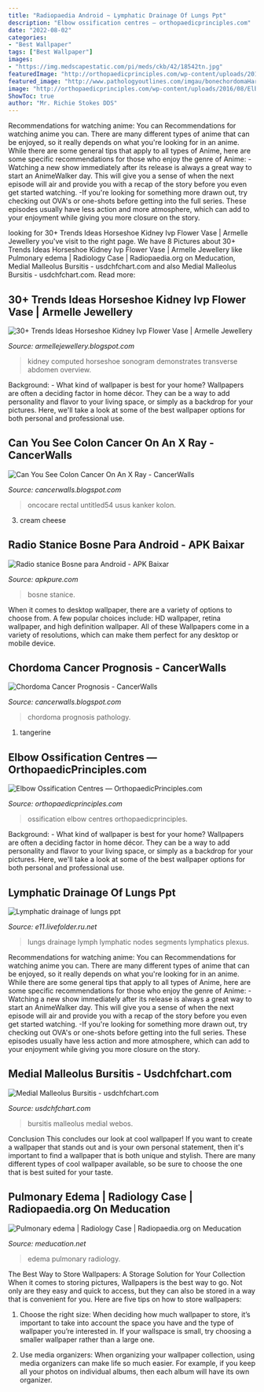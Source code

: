 ```yaml
---
title: "Radiopaedia Android ~ Lymphatic Drainage Of Lungs Ppt"
description: "Elbow ossification centres — orthopaedicprinciples.com"
date: "2022-08-02"
categories:
- "Best Wallpaper"
tags: ["Best Wallpaper"]
images:
- "https://img.medscapestatic.com/pi/meds/ckb/42/18542tn.jpg"
featuredImage: "http://orthopaedicprinciples.com/wp-content/uploads/2016/08/Elbow-ossification-centres.jpg"
featured_image: "http://www.pathologyoutlines.com/imgau/bonechordomaHart02.jpg"
image: "http://orthopaedicprinciples.com/wp-content/uploads/2016/08/Elbow-ossification-centres.jpg"
ShowToc: true
author: "Mr. Richie Stokes DDS"
---
```



Recommendations for watching anime: You can
Recommendations for watching anime you can. There are many different types of anime that can be enjoyed, so it really depends on what you're looking for in an anime. While there are some general tips that apply to all types of Anime, here are some specific recommendations for those who enjoy the genre of Anime: 
-Watching a new show immediately after its release is always a great way to start an AnimeWalker day. This will give you a sense of when the next episode will air and provide you with a recap of the story before you even get started watching. 
-If you're looking for something more drawn out, try checking out OVA's or one-shots before getting into the full series. These episodes usually have less action and more atmosphere, which can add to your enjoyment while giving you more closure on the story.

	

		
looking for 30+ Trends Ideas Horseshoe Kidney Ivp Flower Vase | Armelle Jewellery you've visit to the right page. We have 8 Pictures about 30+ Trends Ideas Horseshoe Kidney Ivp Flower Vase | Armelle Jewellery like Pulmonary edema | Radiology Case | Radiopaedia.org on Meducation, Medial Malleolus Bursitis - usdchfchart.com and also Medial Malleolus Bursitis - usdchfchart.com. Read more:
		
    
## 30+ Trends Ideas Horseshoe Kidney Ivp Flower Vase | Armelle Jewellery

<img loading=lazy src="https://img.medscapestatic.com/pi/meds/ckb/42/18542tn.jpg" onerror="this.onerror=null;this.src='https://tse3.mm.bing.net/th?id=OIP.6_tXdsEz_afmCVV-VP9w2wAAAA&amp;pid=15.1';" alt="30+ Trends Ideas Horseshoe Kidney Ivp Flower Vase | Armelle Jewellery">

_Source: armellejewellery.blogspot.com_

>kidney computed horseshoe sonogram demonstrates transverse abdomen overview. 

	

Background: - What kind of wallpaper is best for your home?
Wallpapers are often a deciding factor in home décor. They can be a way to add personality and flavor to your living space, or simply as a backdrop for your pictures. Here, we'll take a look at some of the best wallpaper options for both personal and professional use.

    
## Can You See Colon Cancer On An X Ray - CancerWalls

<img loading=lazy src="https://oncocare.sg/wp-content/uploads/2018/09/OncoCare-Singapore-Blog-Oct-Dec-2017-Colon-Cancer.png" onerror="this.onerror=null;this.src='https://tse4.mm.bing.net/th?id=OIP.7PuMfsZ-OgDi3f7_eqPTIwAAAA&amp;pid=15.1';" alt="Can You See Colon Cancer On An X Ray - CancerWalls">

_Source: cancerwalls.blogspot.com_

>oncocare rectal untitled54 usus kanker kolon. 

	

3. cream cheese 

    
## Radio Stanice Bosne Para Android - APK Baixar

<img loading=lazy src="https://image.winudf.com/v2/image/Y29tLmFuZHJvbW8uZGV2MTk2MjY3LmFwcDI1NzgyN19zY3JlZW5zaG90c18wXzg3MzM4MjQ2/screen-0.jpg?h=355&amp;fakeurl=1&amp;type=.jpg" onerror="this.onerror=null;this.src='https://tse3.mm.bing.net/th?id=OIP.VOq6VRCkoetphUGxsnotggAAAA&amp;pid=15.1';" alt="Radio stanice Bosne para Android - APK Baixar">

_Source: apkpure.com_

>bosne stanice. 

	

When it comes to desktop wallpaper, there are a variety of options to choose from. A few popular choices include: HD wallpaper, retina wallpaper, and high definition wallpaper. All of these Wallpapers come in a variety of resolutions, which can make them perfect for any desktop or mobile device. 

    
## Chordoma Cancer Prognosis - CancerWalls

<img loading=lazy src="http://www.pathologyoutlines.com/imgau/bonechordomaHart02.jpg" onerror="this.onerror=null;this.src='https://tse4.mm.bing.net/th?id=OIP.5ZO1wCaLt5HPbQUT5aaFmgHaIy&amp;pid=15.1';" alt="Chordoma Cancer Prognosis - CancerWalls">

_Source: cancerwalls.blogspot.com_

>chordoma prognosis pathology. 

	

1. tangerine 

    
## Elbow Ossification Centres — OrthopaedicPrinciples.com

<img loading=lazy src="http://orthopaedicprinciples.com/wp-content/uploads/2016/08/Elbow-ossification-centres.jpg" onerror="this.onerror=null;this.src='https://tse3.mm.bing.net/th?id=OIP.JglKrCh4jpMQFiouDCiNpQHaEV&amp;pid=15.1';" alt="Elbow Ossification Centres — OrthopaedicPrinciples.com">

_Source: orthopaedicprinciples.com_

>ossification elbow centres orthopaedicprinciples. 

	

Background: - What kind of wallpaper is best for your home?
Wallpapers are often a deciding factor in home décor. They can be a way to add personality and flavor to your living space, or simply as a backdrop for your pictures. Here, we'll take a look at some of the best wallpaper options for both personal and professional use.

    
## Lymphatic Drainage Of Lungs Ppt

<img loading=lazy src="https://image.slidesharecdn.com/4-130908013511-/95/lungs-bp-segments-33-638.jpg?cb=1378611495" onerror="this.onerror=null;this.src='https://tse1.mm.bing.net/th?id=OIP.RJSjkjrtKo0g095XfokUNgHaFj&amp;pid=15.1';" alt="Lymphatic drainage of lungs ppt">

_Source: e11.livefolder.ru.net_

>lungs drainage lymph lymphatic nodes segments lymphatics plexus. 

	

Recommendations for watching anime: You can
Recommendations for watching anime you can. There are many different types of anime that can be enjoyed, so it really depends on what you're looking for in an anime. While there are some general tips that apply to all types of Anime, here are some specific recommendations for those who enjoy the genre of Anime: 
-Watching a new show immediately after its release is always a great way to start an AnimeWalker day. This will give you a sense of when the next episode will air and provide you with a recap of the story before you even get started watching. 
-If you're looking for something more drawn out, try checking out OVA's or one-shots before getting into the full series. These episodes usually have less action and more atmosphere, which can add to your enjoyment while giving you more closure on the story.

    
## Medial Malleolus Bursitis - Usdchfchart.com

<img loading=lazy src="http://1.bp.blogspot.com/-Q4V3dgdwY9M/TsFn2ZlbOzI/AAAAAAAABYw/i1SjBBMlwII/s1600/ax+contrast.jpg" onerror="this.onerror=null;this.src='https://tse1.mm.bing.net/th?id=OIP.7xCfhuUgn6LsAUT_smtt2AAAAA&amp;pid=15.1';" alt="Medial Malleolus Bursitis - usdchfchart.com">

_Source: usdchfchart.com_

>bursitis malleolus medial webos. 

	

Conclusion
This concludes our look at cool wallpaper! If you want to create a wallpaper that stands out and is your own personal statement, then it's important to find a wallpaper that is both unique and stylish. There are many different types of cool wallpaper available, so be sure to choose the one that is best suited for your taste.

    
## Pulmonary Edema | Radiology Case | Radiopaedia.org On Meducation

<img loading=lazy src="https://d17h1fcixtjvd3.cloudfront.net/img/1770846/1b514431ed57162634dd75bcf92181ce643105ce/facebook.png" onerror="this.onerror=null;this.src='https://tse4.mm.bing.net/th?id=OIP.6rVAbZXsqlUWZ_xGTSuA1AHaD4&amp;pid=15.1';" alt="Pulmonary edema | Radiology Case | Radiopaedia.org on Meducation">

_Source: meducation.net_

>edema pulmonary radiology. 

	

The Best Way to Store Wallpapers: A Storage Solution for Your Collection
When it comes to storing pictures, Wallpapers is the best way to go. Not only are they easy and quick to access, but they can also be stored in a way that is convenient for you. Here are five tips on how to store wallpapers:
1) Choose the right size: When deciding how much wallpaper to store, it’s important to take into account the space you have and the type of wallpaper you’re interested in. If your wallspace is small, try choosing a smaller wallpaper rather than a large one.

2) Use media organizers: When organizing your wallpaper collection, using media organizers can make life so much easier. For example, if you keep all your photos on individual albums, then each album will have its own organizer.

